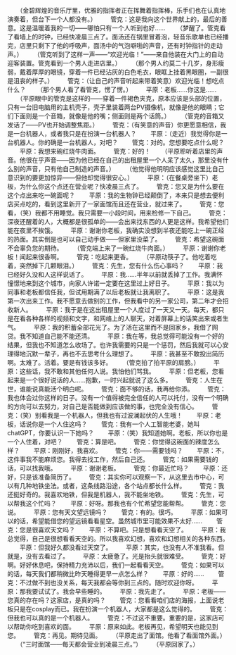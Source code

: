 　　（金碧辉煌的音乐厅里，优雅的指挥者正在挥舞着指挥棒，乐手们也在认真地演奏着，但台下一个人都没有。）
　　管克：这是我向这个世界献上的，最后的善意。这是温暖着我的一切——哪怕只有一个人听到也好……
　　（梦醒了。管克看了看墙上的时钟，已经快凌晨三点了。面汤还在锅里冒着泡，轻音乐歌单也已经播完，店里只剩下了他的呼吸声，面汤中的气泡噼啪的声音，还有时钟指针的走动声。）
　　（管克听到了这样一声——“欢迎光临！”——来自他装在大门上的自动迎客装置。管克看到一个男人走进店里。）
　　（那个男人约莫二十几岁，身形瘦弱，戴着厚厚的眼镜，穿着一件已经沾灰的白色毛衣，眼眶上挂着黑眼圈，一副很是沮丧的样子。）
　　管克：（让自己的声音听起来带着笑意）欢迎光临！想吃点什么？
　　（那个男人看了看管克，愣了愣。）
　　平原：老板……你这是……
　　（平原眼中的管克是这样的——穿着一件褐色夹克，原本应该是头部的位置，只有一台旧电脑用的主机壳子，壳子里装着两台PV摄像机，就像是他的眼睛；它们下面则是一个音箱，就像是他的嘴；侧面则是两个话筒。）
　　（管克的音箱又发话了——PV也开始调整焦距。）
　　管克：（有笑意的声音）你更愿意相信，我是一台机器人，或者我只是在扮演一台机器人？
　　平原：（走近）我觉得你是一台机器人。你的确是一台机器人，对吧？
　　管克：对的。您想要吃点什么呢？
　　平原：我想来碗红烧牛肉面。
　　管克：好的！
　　（平原聆听着店里的声音。他很在乎声音——因为他已经在自己的出租屋里一个人呆了太久，那里没有什么别的声音，只有他自己制造的声音。）
　　（他觉得他明明应该感觉这里比自己意识到的要更加惊异——但他却觉得很安心。）
　　平原：（在餐桌旁坐下）老板，为什么你这个点还在营业呢？快凌晨三点了。
　　管克：您又是为什么要在这个点出来吃一碗面呢？
　　平原：我的生物钟已经颠倒了，本来只是想去便利店买点吃的，看到这里新开了一家面馆而且还在营业，就过来了。
　　管克：您看，（笑）我都不用睡觉。我只需要一小段时间，用来检修一下自己。
　　管克：深夜还醒着的人，大概都是很孤单的——会出来找东西的人更是这样。我希望他们能在夜里不挨饿。
　　平原：谢谢你老板，我确实没想到半夜还能吃上一碗正经的热面。其实倒是也可以自己动手做——但家里没菜了。
　　管克：希望这碗面不会辜负您的期待。
　　（管克端上来了一碗红烧牛肉面。）
　　平原：谢谢你老板！闻起来很香啊。
　　管克：吃起来更香。
　　（平原动筷子了。他吃着吃着，突然掉下几颗眼泪。）
　　管克：先生，您有什么伤心事吗？
　　平原：我已经好久没和人这样说话了。
　　平原：我……半年以前就丢掉了工作。我满怀憧憬地来到这个城市，向家人许诺一定要在这里过上好日子。
　　平原：我以为同事和老板都信任我，但试用期满了以后老板就让我离职了。
　　平原：这是我第一次出来工作。我不愿意去做别的工作，但我看中的另一家公司，第二年才会招收新人。
　　平原：我于是在这出租屋里一个人度过了一天又一天。每天，都只是在看各种各样的视频和文字，和网络上的人聊天，对着屏幕上的话笑出来或者生气。
　　平原：我的积蓄全部花光了。为了活在这里而不是回家乡，我借了网贷。我不知道自己能不能还清。
　　平原：我在等，我总觉得可能没有一个好的结果，但我也不知道怎么收场了。也许我需要的只是一个惩罚，然后我就可以心安理得地沉默一辈子，再也不去思考什么理想了。
　　平原：我甚至不敢投出简历啊。太难了。活着。要是有钱该多好。
　　（管克拍了拍平原的肩膀。）
　　平原：这些话，我不敢和其他任何人说。我怕他们骂我。
　　平原：但老板，您看起来是一个很好说话的人……抱歉，一时兴起就说了这么多。
　　管克：人生在世，谁能说真能活个明白呢。
　　管克：面不够的话，我再给你添。
　　管克：我也体会过你这样的日子。没有一个值得被完全信任的人可以托付，没有一个明确的方向可以去努力，对自己是否能做到应该做的事，也完全没有信心。
　　管克：（笑）别看我是一个机器人，但我也有过波澜起伏的人生哦！
　　平原：老板，话说你是一个人住这吗？
　　管克：我有一个人工智能老婆，她叫chatGPT，你要认识一下她吗？
　　平原：（笑）我知道她啊。老板，所以你也是一个人住着，对吧？
　　管克：算是吧。
　　管克：你觉得这碗面的辣度怎么样？
　　平原：刚刚好，我喜欢。
　　管克：你——需要钱吗？
　　平原：不，这件事我不能麻烦您。我得去找工作，然后自己还。
　　管克：如果需要钱的话，可以找我哦。
　　平原：谢谢老板。
　　管克：你最近忙吗？
　　平原：还好，只是该准备简历了。
　　管克：其实你可以观察一下，从这里去市中心，可以有几种地铁坐法。或者，这条线路沿途，各个站点都长什么样。
　　管克：我还挺好奇的。我喜欢地铁，但我是机器人，我不能坐地铁。
　　管克：先生，可以帮我这个忙吗？
　　平原：好呀。那我也有个忙希望您能帮帮。
　　管克：您说。
　　平原：您有天文望远镜吗？
　　管克：有的。很巧。
　　平原：如果可以的话，希望能借您的望远镜看看星空。虽然城市里可能效果不太好……
　　管克：您是很喜欢天文吗？
　　平原：不算吧。只是想看看天空了。
　　平原：我总觉得，自己是很想看看天空的。所以我喜欢幻想，喜欢和幻想相关的各种东西。
　　平原：但我好久都没看过天空了。
　　平原：其实，也没有人不准我看。但就是，没有去看过了。
　　平原：太疲惫了。光是抬头就很难受。
　　管克：好啊。好好休息吧，保持精力充沛以后，我们一起看看天空。
　　管克：如果可以的话，每天我们都稍微比昨天睡得更早一点怎么样？
　　平原：好的……
　　管克：不过做不到也没关系，每天我都会等你到三点的。随时欢迎你呀。
　　平原：那我要试试了。我会早些睡的。
　　平原：我先走了。
　　平原：老板——您真的存在吗？这家店，是真的吗？
　　管克：您看看咱们店的海报，上面说老板只是在cosplay而已。我在扮演一个机器人，大家都是这么觉得的。
　　管克：但我也可以真的是一个机器人。
　　管克：不过这不重要。重要的是，这家店可以帮助你吃到喜欢的面。
　　平原：原来如此。老板再见，希望明天也能见到您。
　　管克：再见。期待见面。
　　（平原走出了面馆。他看了看面馆外面。）
　　（“三时面馆——每天都会营业到凌晨三点。”）
　　（平原回家了。）
<!-- ##{"timestamp":1676113054}## -->
